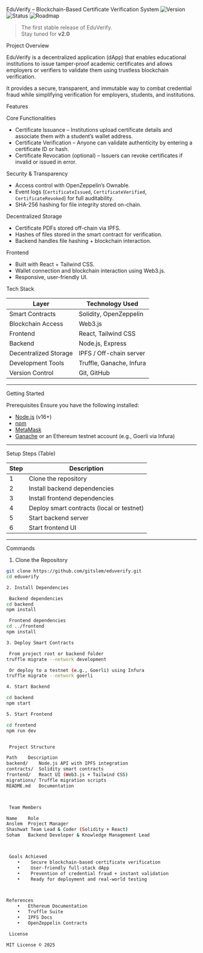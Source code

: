 EduVerify – Blockchain-Based Certificate Verification System
![Version](https://img.shields.io/badge/version-1.0.0-blue)
![Status](https://img.shields.io/badge/status-active-success)
![Roadmap](https://img.shields.io/badge/next%20release-v2.0-lightgrey)

> The first stable release of EduVerify.  
> Stay tuned for **v2.0**

 Project Overview
 
EduVerify is a decentralized application (dApp) that enables educational institutions to issue tamper-proof academic certificates and allows employers or verifiers to validate them using trustless blockchain verification.  

It provides a secure, transparent, and immutable way to combat credential fraud while simplifying verification for employers, students, and institutions.  


 Features

 Core Functionalities
- Certificate Issuance – Institutions upload certificate details and associate them with a student’s wallet address.  
- Certificate Verification – Anyone can validate authenticity by entering a certificate ID or hash.  
- Certificate Revocation (optional) – Issuers can revoke certificates if invalid or issued in error.  

 Security & Transparency
- Access control with OpenZeppelin’s Ownable.  
- Event logs (`CertificateIssued`, `CertificateVerified`, `CertificateRevoked`) for full auditability.  
- SHA-256 hashing for file integrity stored on-chain.  

 Decentralized Storage
- Certificate PDFs stored off-chain via IPFS.  
- Hashes of files stored in the smart contract for verification.  
- Backend handles file hashing + blockchain interaction.  

 Frontend
- Built with React + Tailwind CSS.  
- Wallet connection and blockchain interaction using Web3.js.  
- Responsive, user-friendly UI.  



 Tech Stack

| Layer                | Technology Used |
|----------------------|-----------------|
| Smart Contracts      | Solidity, OpenZeppelin |
| Blockchain Access    | Web3.js |
| Frontend             | React, Tailwind CSS |
| Backend              | Node.js, Express |
| Decentralized Storage| IPFS / Off-chain server |
| Development Tools    | Truffle, Ganache, Infura |
| Version Control      | Git, GitHub |

---

Getting Started

 Prerequisites
Ensure you have the following installed:  
- [Node.js](https://nodejs.org/) (v16+)  
- [npm](https://www.npmjs.com/)  
- [MetaMask](https://metamask.io/)  
- [Ganache](https://trufflesuite.com/ganache/) or an Ethereum testnet account (e.g., Goerli via Infura)  

---

 Setup Steps (Table)

| Step | Description |
|------|-------------|
| 1 | Clone the repository |
| 2 | Install backend dependencies |
| 3 | Install frontend dependencies |
| 4 | Deploy smart contracts (local or testnet) |
| 5 | Start backend server |
| 6 | Start frontend UI |

---

 Commands

1. Clone the Repository
```bash
git clone https://github.com/gitslem/eduverify.git
cd eduverify

2. Install Dependencies

 Backend dependencies
cd backend
npm install

 Frontend dependencies
cd ../frontend
npm install

3. Deploy Smart Contracts

 From project root or backend folder
truffle migrate --network development

 Or deploy to a testnet (e.g., Goerli) using Infura
truffle migrate --network goerli

4. Start Backend

cd backend
npm start

5. Start Frontend

cd frontend
npm run dev


 Project Structure

Path	Description
backend/	Node.js API with IPFS integration
contracts/	Solidity smart contracts
frontend/	React UI (Web3.js + Tailwind CSS)
migrations/	Truffle migration scripts
README.md	Documentation



 Team Members

Name	Role
Anslem	Project Manager
Shashwat Team Lead & Coder (Solidity + React)
Soham	Backend Developer & Knowledge Management Lead



 Goals Achieved
	•	 Secure blockchain-based certificate verification
	•	 User-friendly full-stack dApp
	•	 Prevention of credential fraud + instant validation
	•	 Ready for deployment and real-world testing



References
	•	Ethereum Documentation
	•	Truffle Suite
	•	IPFS Docs
	•	OpenZeppelin Contracts

 License

MIT License © 2025
